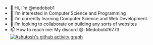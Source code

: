 - 👋 Hi, I’m @medobob1
- 👀 I’m interested in Computer Science and Programming
- 🌱 I’m currently learning Computer Science and Web Development.
- 💞️ I’m looking to collaborate on building any sorts of websites
- 📫 How to reach me: 
My discord 😄: Medobob#6773
[![Ashutosh's github activity graph](https://activity-graph.herokuapp.com/graph?username=medobob1)](https://github.com/ashutosh00710/github-readme-activity-graph)

<!---
medobob1/medobob1 is a ✨ special ✨ repository because its `README.md` (this file) appears on your GitHub profile.
You can click the Preview link to take a look at your changes.
--->

